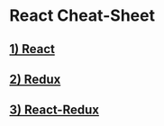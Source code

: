 # React Cheat-Sheet



<h2>
<a href="lessons/1)react.md">1) React</a>
</h2>

<h2>
<a href="lessons/2)redux.md">2) Redux</a>
</h2>

<h2>
<a href="lessons/3)react-redux.md">3) React-Redux</a>
</h2>

